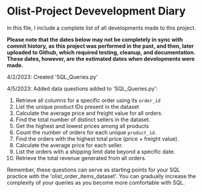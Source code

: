 # Olist-Project Devevelopment Diary


In this file, I include a complete list of all developments made to this project. 

**Please note that the dates below may not be completely in sync with commit history, as this project was performed in the past, and then, later uploaded to Github, which required testing, cleanup, and documentation. These dates, however, are the estimated dates when developments were made.**

4/2/2023: Created 'SQL_Queries.py'

4/5/2023: Added data questions added to 'SQL_Queries.py':


1. Retrieve all columns for a specific order using its `order_id`
2. List the unique product IDs present in the dataset
3. Calculate the average price and freight value for all orders.
4. Find the total number of distinct sellers in the dataset.
5. Get the highest and lowest prices among all products
6. Count the number of orders for each unique `product_id`.
7. Find the orders with the highest total price (price + freight value).
8. Calculate the average price for each seller.
9. List the orders with a shipping limit date beyond a specific date.
10. Retrieve the total revenue generated from all orders.
    

Remember, these questions can serve as starting points for your SQL practice with the 'olist_order_items_dataset'. You can gradually increase the complexity of your queries as you become more comfortable with SQL.
